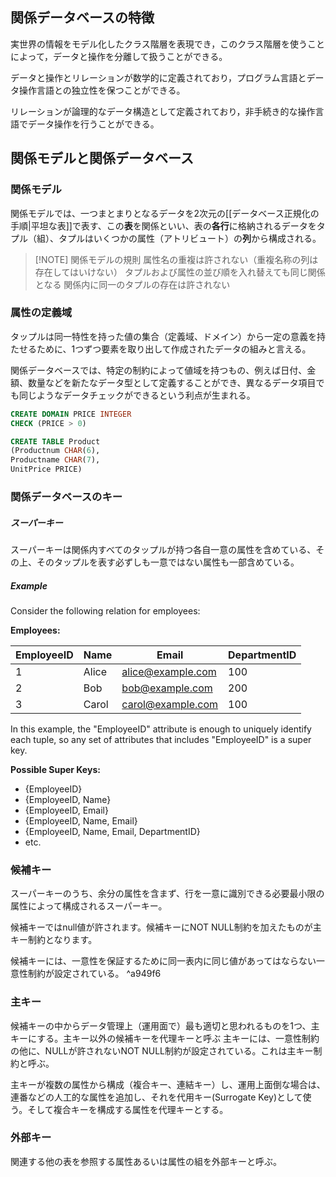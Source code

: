 
## 関係データベースの特徴
実世界の情報をモデル化したクラス階層を表現でき，このクラス階層を使うことによって，データと操作を分離して扱うことができる。

データと操作とリレーションが数学的に定義されており，プログラム言語とデータ操作言語との独立性を保つことができる。

リレーションが論理的なデータ構造として定義されており，非手続き的な操作言語でデータ操作を行うことができる。



## 関係モデルと関係データベース

### 関係モデル
関係モデルでは、一つまとまりとなるデータを2次元の[[データベース正規化の手順|平坦な表]]で表す、この**表**を関係といい、表の**各行**に格納されるデータをタプル（組）、タプルはいくつかの属性（アトリビュート）の**列**から構成される。

> [!NOTE] 関係モデルの規則
> 属性名の重複は許されない（重複名称の列は存在してはいけない）
> タプルおよび属性の並び順を入れ替えても同じ関係となる
> 関係内に同一のタプルの存在は許されない

### 属性の定義域
タップルは同一特性を持った値の集合（定義域、ドメイン）から一定の意義を持たせるために、1つずつ要素を取り出して作成されたデータの組みと言える。

関係データベースでは、特定の制約によって値域を持つもの、例えば日付、金額、数量などを新たなデータ型として定義することができ、異なるデータ項目でも同じようなデータチェックができるという利点が生まれる。

```SQL
CREATE DOMAIN PRICE INTEGER
CHECK (PRICE > 0)

CREATE TABLE Product
(Productnum CHAR(6),
Productname CHAR(7),
UnitPrice PRICE)
```

### 関係データベースのキー

##### スーパーキー
スーパーキーは関係内すべてのタップルが持つ各自一意の属性を含めている、その上、そのタップルを表す必ずしも一意ではない属性も一部含めている。
##### Example

Consider the following relation for employees:

**Employees:**

|EmployeeID|Name|Email|DepartmentID|
|---|---|---|---|
|1|Alice|alice@example.com|100|
|2|Bob|bob@example.com|200|
|3|Carol|carol@example.com|100|

In this example, the "EmployeeID" attribute is enough to uniquely identify each tuple, so any set of attributes that includes "EmployeeID" is a super key.

**Possible Super Keys:**

- {EmployeeID}
- {EmployeeID, Name}
- {EmployeeID, Email}
- {EmployeeID, Name, Email}
- {EmployeeID, Name, Email, DepartmentID}
- etc.

### 候補キー
スーパーキーのうち、余分の属性を含まず、行を一意に識別できる必要最小限の属性によって構成されるスーパーキー。

候補キーではnull値が許されます。候補キーにNOT NULL制約を加えたものが主キー制約となります。

候補キーには、一意性を保証するために同一表内に同じ値があってはならない一意性制約が設定されている。 ^a949f6

### 主キー
候補キーの中からデータ管理上（運用面で）最も適切と思われるものを1つ、主キーにする。主キー以外の候補キーを代理キーと呼ぶ
主キーには、一意性制約の他に、NULLが許されないNOT NULL制約が設定されている。これは主キー制約と呼ぶ。

主キーが複数の属性から構成（複合キー、連結キー）し、運用上面倒な場合は、連番などの人工的な属性を追加し、それを代用キー(Surrogate Key)として使う。そして複合キーを構成する属性を代理キーとする。

### 外部キー
関連する他の表を参照する属性あるいは属性の組を外部キーと呼ぶ。
